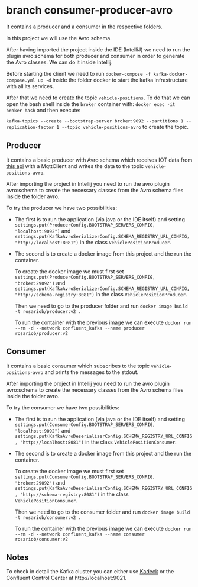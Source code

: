 # branch consumer-producer-avro
It contains a producer and a consumer in the respective folders. 

In this project we will use the Avro schema.

After having imported the project inside the IDE (IntelliJ) we need to run the plugin avro:schema for both producer and consumer in order to generate the Avro classes. We can do it inside Intellij.

Before starting the client we need to run `docker-compose -f kafka-docker-compose.yml up -d` inside the folder docker to start the kafka infrastructure with all its services.

After that we need to create the topic `vehicle-positions`. To do that we can open the bash shell inside the `broker` container with: `docker exec -it broker bash` and then execute: 

`kafka-topics --create --bootstrap-server broker:9092 --partitions 1 --replication-factor 1 --topic vehicle-positions-avro` to create the topic.

## Producer

It contains a basic producer with Avro schema which receives IOT data from [this api](https://digitransit.fi/en/developers/apis/4-realtime-api/vehicle-positions/) with a MqttClient and writes the data to the topic `vehicle-positions-avro`.

After importing the project in Intellij you need to run the avro plugin avro:schema to create the necessary classes from the Avro schema files inside the folder avro.

To try the producer we have two possibilities:

- The first is to run the application (via java or the IDE itself) and setting `settings.put(ProducerConfig.BOOTSTRAP_SERVERS_CONFIG, "localhost:9092")`  and 
  `settings.put(KafkaAvroSerializerConfig.SCHEMA_REGISTRY_URL_CONFIG, "http://localhost:8081")` in the class `VehiclePositionProducer`.

- The second is to create a docker image from this project and the run the container.

  To create the docker image we must first set `settings.put(ProducerConfig.BOOTSTRAP_SERVERS_CONFIG, "broker:29092")` and
   `settings.put(KafkaAvroSerializerConfig.SCHEMA_REGISTRY_URL_CONFIG, "http://schema-registry:8081")` in the class `VehiclePositionProducer`. 

  Then we need to go to the producer folder and run `docker image build -t rosariob/producer:v2 .`

  To run the container with the previous image we can execute `docker run  --rm -d --network confluent_kafka --name producer rosariob/producer:v2`

## Consumer
 It contains a basic consumer which subscribes to the topic `vehicle-positions-avro` and prints the messages to the stdout.

 After importing the project in Intellij you need to run the avro plugin avro:schema to create the necessary classes from the Avro schema files inside the folder avro.

 To try the consumer we have two possibilities:
 
  - The first is to run the application (via java or the IDE itself) and setting `settings.put(ConsumerConfig.BOOTSTRAP_SERVERS_CONFIG, "localhost:9092")` and
    `settings.put(KafkaAvroDeserializerConfig.SCHEMA_REGISTRY_URL_CONFIG, "http://localhost:8081")` in the class `VehiclePositionConsumer`.

  - The second is to create a docker image from this project and the run the container.

    To create the docker image we must first set `settings.put(ConsumerConfig.BOOTSTRAP_SERVERS_CONFIG, "broker:29092")` and
    `settings.put(KafkaAvroDeserializerConfig.SCHEMA_REGISTRY_URL_CONFIG, "http://schema-registry:8081")` in the class `VehiclePositionConsumer`. 

    Then we need to go to the consumer folder and run `docker image build -t rosariob/consumer:v2 .`

    To run the container with the previous image we can execute `docker run  --rm -d --network confluent_kafka --name consumer rosariob/consumer:v2`

## Notes
To check in detail the Kafka cluster you can either use [Kadeck](https://www.kadeck.com/) or the Confluent Control Center at http://localhost:9021.
